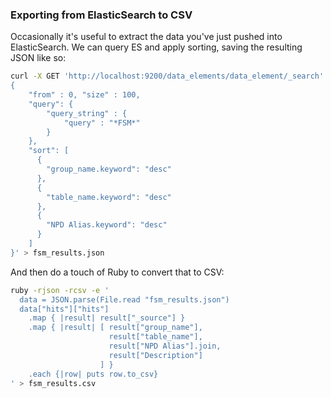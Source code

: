 ### Exporting from ElasticSearch to CSV

Occasionally it's useful to extract the data you've just pushed into ElasticSearch. We can query ES and apply sorting, saving the resulting JSON like so:

```bash
curl -X GET 'http://localhost:9200/data_elements/data_element/_search' -H 'Content-Type: application/json' -d '
{
    "from" : 0, "size" : 100,
    "query": {
        "query_string" : {
            "query" : "*FSM*"
        }
    },
    "sort": [
      {
        "group_name.keyword": "desc"
      },
      {
        "table_name.keyword": "desc"
      },
      {
        "NPD Alias.keyword": "desc"
      }
    ]
}' > fsm_results.json
```

And then do a touch of Ruby to convert that to CSV:

```bash
ruby -rjson -rcsv -e '
  data = JSON.parse(File.read "fsm_results.json")
  data["hits"]["hits"]
    .map { |result| result["_source"] }
    .map { |result| [ result["group_name"], 
                      result["table_name"], 
                      result["NPD Alias"].join, 
                      result["Description"]
                    ] }
    .each {|row| puts row.to_csv}
' > fsm_results.csv
```